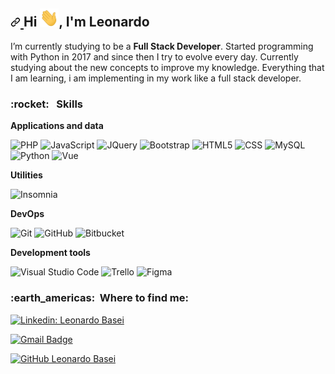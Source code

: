 <article class="markdown-body entry-content container-lg f5" itemprop="text">
   <h2>
      <a id="user-content-hi--im-alan" class="anchor" aria-hidden="true" href="#hi--im-alan">
         <svg class="octicon octicon-link" viewBox="0 0 16 16" version="1.1" width="16" height="16" aria-hidden="true">
            <path fill-rule="evenodd" d="M7.775 3.275a.75.75 0 001.06 1.06l1.25-1.25a2 2 0 112.83 2.83l-2.5 2.5a2 2 0 01-2.83 0 .75.75 0 00-1.06 1.06 3.5 3.5 0 004.95 0l2.5-2.5a3.5 3.5 0 00-4.95-4.95l-1.25 1.25zm-4.69 9.64a2 2 0 010-2.83l2.5-2.5a2 2 0 012.83 0 .75.75 0 001.06-1.06 3.5 3.5 0 00-4.95 0l-2.5 2.5a3.5 3.5 0 004.95 4.95l1.25-1.25a.75.75 0 00-1.06-1.06l-1.25 1.25a2 2 0 01-2.83 0z"></path>
         </svg>
      </a>
      Hi <a target="_blank" rel="noopener noreferrer" href="https://raw.githubusercontent.com/ABSphreak/ABSphreak/master/gifs/Hi.gif"><img src="https://raw.githubusercontent.com/ABSphreak/ABSphreak/master/gifs/Hi.gif" width="30px" style="max-width:100%;"></a>, I'm Leonardo
   </h2>
  
   <p>I’m currently studying to be a <strong>Full Stack Developer</strong>. Started programming with Python in 2017 and since then I try to evolve every day.
      Currently studying about the new concepts to improve my knowledge. Everything that I am learning, i am implementing in my work like a full stack developer.
   </p>
   
</article>

<h3> :rocket: &nbsp; Skills </h3>

**Applications and data**

  ![PHP](https://img.shields.io/badge/-PHP-333333?style=flat&logo=php)
  ![JavaScript](https://img.shields.io/badge/-JavaScript-333333?style=flat&logo=javascript)
  ![JQuery](https://img.shields.io/badge/-jquery-333333?style=flat&logo=jquery)
  ![Bootstrap](https://img.shields.io/badge/-bootstrap-333333?style=flat&logo=bootstrap)
  ![HTML5](https://img.shields.io/badge/-HTML5-333333?style=flat&logo=HTML5)
  ![CSS](https://img.shields.io/badge/-CSS-333333?style=flat&logo=CSS3&logoColor=1572B6)
  ![MySQL](https://img.shields.io/badge/-MySQL-333333?style=flat&logo=mysql)
  ![Python](https://img.shields.io/badge/-python-333333?style=flat&logo=python)
  ![Vue](https://img.shields.io/badge/-vue.js-333333?style=flat&logo=Vue.js)

**Utilities**

  ![Insomnia](https://img.shields.io/badge/-Insomnia-333333?style=flat&logo=insomnia)

**DevOps**

  ![Git](https://img.shields.io/badge/-Git-333333?style=flat&logo=git)
  ![GitHub](https://img.shields.io/badge/-GitHub-333333?style=flat&logo=github)
  ![Bitbucket](https://img.shields.io/badge/-Bitbucket-333333?style=flat&logo=bitbucket)

**Development tools**

  ![Visual Studio Code](https://img.shields.io/badge/-Visual%20Studio%20Code-333333?style=flat&logo=visual-studio-code&logoColor=007ACC)
  ![Trello](https://img.shields.io/badge/-Trello-333333?style=flat&logo=trello&logoColor=007ACC)
  ![Figma](https://img.shields.io/badge/-Figma-333333?style=flat&logo=figma&logoColor=007ACC)


<h3> :earth_americas: &nbsp;Where to find me: </h3> 

[![Linkedin: Leonardo Basei](https://img.shields.io/badge/-Leonardo%20Basei-blue?style=flat-square&logo=Linkedin&logoColor=white&link=https://www.linkedin.com/in/leonardobasei)](https://www.linkedin.com/in/leonardobasei)

[![Gmail Badge](https://img.shields.io/badge/-leonardobaseidias@gmail.com-006bed?style=flat-square&logo=Gmail&logoColor=white&link=mailto:leonardobaseidias@gmail.com)](mailto:leonardobaseidias@gmail.com)

[![GitHub Leonardo Basei](https://img.shields.io/github/followers/leonardobasei?label=follow&style=social)](https://github.com/leonardobasei)
